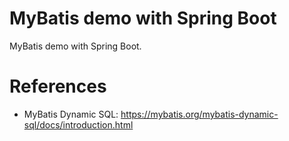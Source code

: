 MyBatis demo with Spring Boot
============================

MyBatis demo with Spring Boot.

# References

* MyBatis Dynamic SQL: https://mybatis.org/mybatis-dynamic-sql/docs/introduction.html
          

